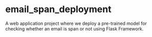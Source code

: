 # email_span_deployment
A web application project where we deploy a pre-trained model for checking whether an email is span or not using Flask Framework.
